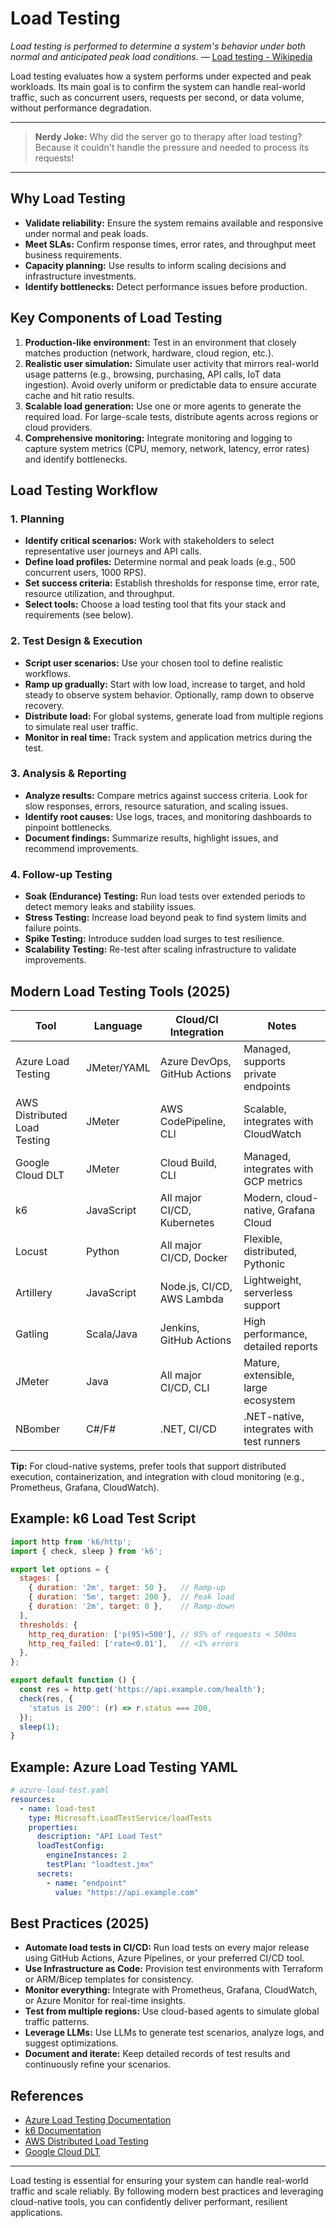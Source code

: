 # Load Testing

_Load testing is performed to determine a system's behavior under both normal and anticipated peak load conditions._ — [Load testing - Wikipedia](https://en.wikipedia.org/wiki/Load_testing)

Load testing evaluates how a system performs under expected and peak workloads. Its main goal is to confirm the system can handle real-world traffic, such as concurrent users, requests per second, or data volume, without performance degradation.

---

> **Nerdy Joke:**
> Why did the server go to therapy after load testing?
> Because it couldn't handle the pressure and needed to process its requests!

---

## Why Load Testing

- **Validate reliability:** Ensure the system remains available and responsive under normal and peak loads.
- **Meet SLAs:** Confirm response times, error rates, and throughput meet business requirements.
- **Capacity planning:** Use results to inform scaling decisions and infrastructure investments.
- **Identify bottlenecks:** Detect performance issues before production.

## Key Components of Load Testing

1. **Production-like environment:** Test in an environment that closely matches production (network, hardware, cloud region, etc.).
2. **Realistic user simulation:** Simulate user activity that mirrors real-world usage patterns (e.g., browsing, purchasing, API calls, IoT data ingestion). Avoid overly uniform or predictable data to ensure accurate cache and hit ratio results.
3. **Scalable load generation:** Use one or more agents to generate the required load. For large-scale tests, distribute agents across regions or cloud providers.
4. **Comprehensive monitoring:** Integrate monitoring and logging to capture system metrics (CPU, memory, network, latency, error rates) and identify bottlenecks.

## Load Testing Workflow

### 1. Planning

- **Identify critical scenarios:** Work with stakeholders to select representative user journeys and API calls.
- **Define load profiles:** Determine normal and peak loads (e.g., 500 concurrent users, 1000 RPS).
- **Set success criteria:** Establish thresholds for response time, error rate, resource utilization, and throughput.
- **Select tools:** Choose a load testing tool that fits your stack and requirements (see below).

### 2. Test Design & Execution

- **Script user scenarios:** Use your chosen tool to define realistic workflows.
- **Ramp up gradually:** Start with low load, increase to target, and hold steady to observe system behavior. Optionally, ramp down to observe recovery.
- **Distribute load:** For global systems, generate load from multiple regions to simulate real user traffic.
- **Monitor in real time:** Track system and application metrics during the test.

### 3. Analysis & Reporting

- **Analyze results:** Compare metrics against success criteria. Look for slow responses, errors, resource saturation, and scaling issues.
- **Identify root causes:** Use logs, traces, and monitoring dashboards to pinpoint bottlenecks.
- **Document findings:** Summarize results, highlight issues, and recommend improvements.

### 4. Follow-up Testing

- **Soak (Endurance) Testing:** Run load tests over extended periods to detect memory leaks and stability issues.
- **Stress Testing:** Increase load beyond peak to find system limits and failure points.
- **Spike Testing:** Introduce sudden load surges to test resilience.
- **Scalability Testing:** Re-test after scaling infrastructure to validate improvements.

## Modern Load Testing Tools (2025)

| Tool                | Language      | Cloud/CI Integration         | Notes                                  |
|---------------------|--------------|------------------------------|----------------------------------------|
| Azure Load Testing  | JMeter/YAML  | Azure DevOps, GitHub Actions | Managed, supports private endpoints    |
| AWS Distributed Load Testing | JMeter | AWS CodePipeline, CLI        | Scalable, integrates with CloudWatch   |
| Google Cloud DLT    | JMeter       | Cloud Build, CLI             | Managed, integrates with GCP metrics   |
| k6                  | JavaScript   | All major CI/CD, Kubernetes  | Modern, cloud-native, Grafana Cloud    |
| Locust              | Python       | All major CI/CD, Docker      | Flexible, distributed, Pythonic        |
| Artillery           | JavaScript   | Node.js, CI/CD, AWS Lambda   | Lightweight, serverless support        |
| Gatling             | Scala/Java   | Jenkins, GitHub Actions      | High performance, detailed reports     |
| JMeter              | Java         | All major CI/CD, CLI         | Mature, extensible, large ecosystem    |
| NBomber             | C#/F#        | .NET, CI/CD                  | .NET-native, integrates with test runners |

**Tip:** For cloud-native systems, prefer tools that support distributed execution, containerization, and integration with cloud monitoring (e.g., Prometheus, Grafana, CloudWatch).

## Example: k6 Load Test Script

```javascript
import http from 'k6/http';
import { check, sleep } from 'k6';

export let options = {
  stages: [
    { duration: '2m', target: 50 },   // Ramp-up
    { duration: '5m', target: 200 },  // Peak load
    { duration: '2m', target: 0 },    // Ramp-down
  ],
  thresholds: {
    http_req_duration: ['p(95)<500'], // 95% of requests < 500ms
    http_req_failed: ['rate<0.01'],   // <1% errors
  },
};

export default function () {
  const res = http.get('https://api.example.com/health');
  check(res, {
    'status is 200': (r) => r.status === 200,
  });
  sleep(1);
}
```

## Example: Azure Load Testing YAML

```yaml
# azure-load-test.yaml
resources:
  - name: load-test
    type: Microsoft.LoadTestService/loadTests
    properties:
      description: "API Load Test"
      loadTestConfig:
        engineInstances: 2
        testPlan: "loadtest.jmx"
      secrets:
        - name: "endpoint"
          value: "https://api.example.com"
```

## Best Practices (2025)

- **Automate load tests in CI/CD:** Run load tests on every major release using GitHub Actions, Azure Pipelines, or your preferred CI/CD tool.
- **Use Infrastructure as Code:** Provision test environments with Terraform or ARM/Bicep templates for consistency.
- **Monitor everything:** Integrate with Prometheus, Grafana, CloudWatch, or Azure Monitor for real-time insights.
- **Test from multiple regions:** Use cloud-based agents to simulate global traffic patterns.
- **Leverage LLMs:** Use LLMs to generate test scenarios, analyze logs, and suggest optimizations.
- **Document and iterate:** Keep detailed records of test results and continuously refine your scenarios.

## References
- [Azure Load Testing Documentation](https://learn.microsoft.com/en-us/azure/load-testing/)
- [k6 Documentation](https://k6.io/docs/)
- [AWS Distributed Load Testing](https://aws.amazon.com/solutions/implementations/distributed-load-testing-on-aws/)
- [Google Cloud DLT](https://cloud.google.com/solutions/distributed-load-testing-using-kubernetes)

---

Load testing is essential for ensuring your system can handle real-world traffic and scale reliably. By following modern best practices and leveraging cloud-native tools, you can confidently deliver performant, resilient applications.
